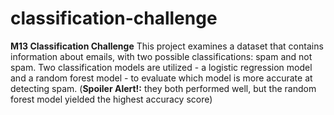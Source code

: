 # classification-challenge
**M13 Classification Challenge**
This project examines a dataset that contains information about emails, with two possible classifications: spam and not spam. Two classification models are utilized - a logistic regression model and a random forest model - to evaluate which model is more accurate at detecting spam.
(**Spoiler Alert!:** they both performed well, but the random forest model yielded the highest accuracy score)
